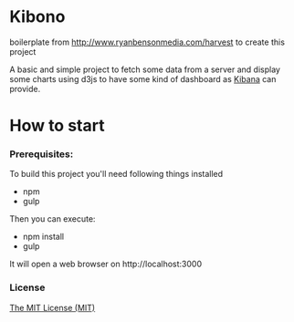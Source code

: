 Kibono
==========================

boilerplate from http://www.ryanbensonmedia.com/harvest to create this project

A basic and simple project to fetch some data from a server and display some charts using d3js to have some kind of dashboard as [Kibana](https://www.elastic.co/products/kibana) can provide.

How to start
============

### Prerequisites:

To build this project you'll need following things installed

- npm
- gulp
 
 
Then you can execute:

- npm install
- gulp
 
It will open a web browser on http://localhost:3000

### License
[The MIT License (MIT)](http://opensource.org/licenses/MIT)